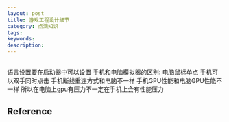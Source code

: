 ```yaml
---
layout: post
title: 游戏工程设计细节
category: 点滴知识
tags: 
keywords: 
description: 
---
```



##

语言设置要在启动器中可以设置
手机和电脑模拟器的区别:
电脑鼠标单点 手机可以双手同时点击
手机断线重连方式和电脑不一样
手机GPU性能和电脑GPU性能不一样 所以在电脑上gpu有压力不一定在手机上会有性能压力
## Reference

